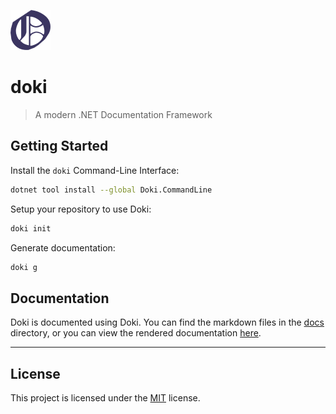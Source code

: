 ![](assets/logo-64x64.png)

# doki

> A modern .NET Documentation Framework

## Getting Started

Install the `doki` Command-Line Interface:

```bash
dotnet tool install --global Doki.CommandLine
```

Setup your repository to use Doki:

```bash
doki init
```

Generate documentation:

```bash
doki g
```

## Documentation

Doki is documented using Doki. You can find the markdown files in the [docs](docs/README.md) directory, or you can view
the rendered documentation [here](https://doki.dvolper.dev).

---

## License

This project is licensed under the [MIT](LICENSE.txt) license.
